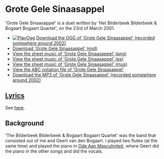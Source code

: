 # Grote Gele Sinaasappel

'Grote Gele Sinaasappel' is a duet written
by 'Het Bilderbeek Bilderbeek & Bogaart Bogaart Quartet', on the 23rd of
March 2001.

- [![PlayOgg](http://static.fsf.org/playogg/Play_ogg_80x15.png "I support PlayOgg!")](http://playogg.org) [Download the OGG of 'Grote Gele Sinaasappel' (recorded somewhere around 2002)](http://www.richelbilderbeek.nl/CD01_04GroteGeleSinaasappel.ogg)
- [Download 'Grote Gele Sinaasappel' (mid)](http://www.richelbilderbeek.nl/SongGroteGeleSinaasappel.mid)
- [View the sheet music of 'Grote Gele Sinaasappel' (png)](02_grote_gele_sinaasappel.png)
- [View the sheet music of 'Grote Gele Sinaasappel' (ps)](02_grote_gele_sinaasappel.ps)
- [View the sheet music of 'Grote Gele Sinaasappel' (mus)](02_grote_gele_sinaasappel.mus)
- [View the ABC notation file of 'Grote Gele Sinaasappel'](02_grote_gele_sinaasappel.abc)
- [Download the MP3 of 'Grote Gele Sinaasappel' (recorded somewhere around 2002)](http://www.richelbilderbeek.nl/CD01_04GroteGeleSinaasappel.mp3)

## [Lyrics](02_grote_gele_sinaasappel.txt)

See [here](02_grote_gele_sinaasappel.txt).

## Background

'The Bilderbeek Bilderbeek & Bogaart Bogaart Quartet' was the band
that consisted out of me and Geert van den Bogaart. I played
two flutes (at the same time) and played the piano
in [Ode Aan Masculiniteit](03_ode_aan_masculiniteit.md), where
Geert did the piano in the other songs and did the vocals.
